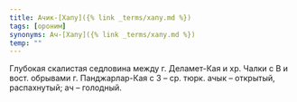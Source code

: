 ```yaml
---
title: Ачик-[Хапу]({% link _terms/хапу.md %})
tags: [ороним]
synonyms: Ач-[Хапу]({% link _terms/хапу.md %})
temp: ""
---
```


Глубокая скалистая седловина между г. Деламет-Кая и хр. Чалки с В и вост.
обрывами г. Панджарлар-Кая с З – ср. тюрк. ачык – открытый, распахнутый; ач –
голодный.
